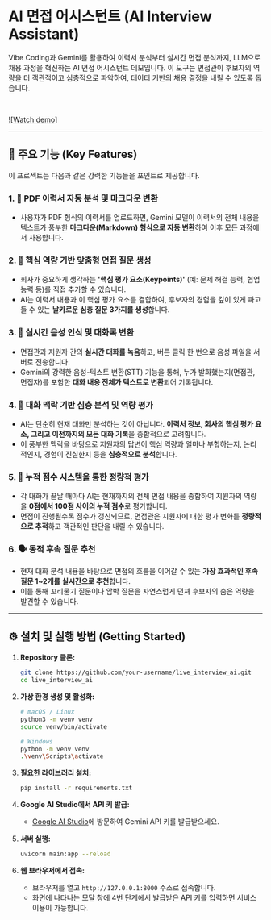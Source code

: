 # AI 면접 어시스턴트 (AI Interview Assistant)

Vibe Coding과 Gemini를 활용하여 이력서 분석부터 실시간 면접 분석까지, LLM으로 채용 과정을 혁신하는 AI 면접 어시스턴트 데모입니다. 이 도구는 면접관이 후보자의 역량을 더 객관적이고 심층적으로 파악하여, 데이터 기반의 채용 결정을 내릴 수 있도록 돕습니다.

 <br>
 
[![Watch demo]](https://youtu.be/pobjYleFPZg)


---

## 🚀 주요 기능 (Key Features)

이 프로젝트는 다음과 같은 강력한 기능들을 포인트로 제공합니다.

### 1. 📄 PDF 이력서 자동 분석 및 마크다운 변환
- 사용자가 PDF 형식의 이력서를 업로드하면, Gemini 모델이 이력서의 전체 내용을 텍스트가 풍부한 **마크다운(Markdown) 형식으로 자동 변환**하여 이후 모든 과정에서 사용합니다.

### 2. 🎯 핵심 역량 기반 맞춤형 면접 질문 생성
- 회사가 중요하게 생각하는 **'핵심 평가 요소(Keypoints)'** (예: 문제 해결 능력, 협업 능력 등)를 직접 추가할 수 있습니다.
- AI는 이력서 내용과 이 핵심 평가 요소를 결합하여, 후보자의 경험을 깊이 있게 파고들 수 있는 **날카로운 심층 질문 3가지를 생성**합니다.

### 3. 🎤 실시간 음성 인식 및 대화록 변환
- 면접관과 지원자 간의 **실시간 대화를 녹음**하고, 버튼 클릭 한 번으로 음성 파일을 서버로 전송합니다.
- Gemini의 강력한 음성-텍스트 변환(STT) 기능을 통해, 누가 발화했는지(면접관, 면접자)를 포함한 **대화 내용 전체가 텍스트로 변환**되어 기록됩니다.

### 4. 🧠 대화 맥락 기반 심층 분석 및 역량 평가
- AI는 단순히 현재 대화만 분석하는 것이 아닙니다. **이력서 정보, 회사의 핵심 평가 요소, 그리고 이전까지의 모든 대화 기록**을 종합적으로 고려합니다.
- 이 풍부한 맥락을 바탕으로 지원자의 답변이 핵심 역량과 얼마나 부합하는지, 논리적인지, 경험이 진실한지 등을 **심층적으로 분석**합니다.

### 5. 💯 누적 점수 시스템을 통한 정량적 평가
- 각 대화가 끝날 때마다 AI는 현재까지의 전체 면접 내용을 종합하여 지원자의 역량을 **0점에서 100점 사이의 누적 점수**로 평가합니다.
- 면접이 진행될수록 점수가 갱신되므로, 면접관은 지원자에 대한 평가 변화를 **정량적으로 추적**하고 객관적인 판단을 내릴 수 있습니다.

### 6. 🗣️ 동적 후속 질문 추천
- 현재 대화 분석 내용을 바탕으로 면접의 흐름을 이어갈 수 있는 **가장 효과적인 후속 질문 1~2개를 실시간으로 추천**합니다.
- 이를 통해 꼬리물기 질문이나 압박 질문을 자연스럽게 던져 후보자의 숨은 역량을 발견할 수 있습니다.

---

## ⚙️ 설치 및 실행 방법 (Getting Started)

1.  **Repository 클론:**
    ```bash
    git clone https://github.com/your-username/live_interview_ai.git
    cd live_interview_ai
    ```

2.  **가상 환경 생성 및 활성화:**
    ```bash
    # macOS / Linux
    python3 -m venv venv
    source venv/bin/activate

    # Windows
    python -m venv venv
    .\venv\Scripts\activate
    ```

3.  **필요한 라이브러리 설치:**
    ```bash
    pip install -r requirements.txt
    ```

4.  **Google AI Studio에서 API 키 발급:**
    - [Google AI Studio](https://aistudio.google.com/app/apikey)에 방문하여 Gemini API 키를 발급받으세요.

5.  **서버 실행:**
    ```bash
    uvicorn main:app --reload
    ```

6.  **웹 브라우저에서 접속:**
    - 브라우저를 열고 `http://127.0.0.1:8000` 주소로 접속합니다.
    - 화면에 나타나는 모달 창에 4번 단계에서 발급받은 API 키를 입력하면 서비스 이용이 가능합니다.